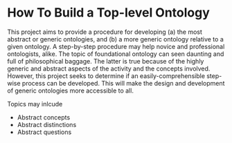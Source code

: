 # How To Build a Top-level Ontology

This project aims to provide a procedure for developing (a) the most abstract or generic ontologies, and (b) a more generic ontology relative to a given ontology. A step-by-step procedure may help novice and professional ontologists, alike. The topic of foundational ontology can seen daunting and full of philosophical baggage. The latter is true because of the highly generic and abstract aspects of the activity and the concepts involved. However, this project seeks to determine if an easily-comprehensible step-wise process can be developed. This will make the design and development of generic ontologies more accessible to all. 

Topics may inlcude

* Abstract concepts
* Abstract distinctions
* Abstract questions

